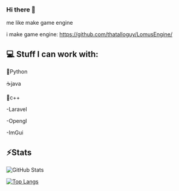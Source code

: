 ### Hi there 👋

me like make game engine

i make game engine:
https://github.com/thatalloguy/LomusEngine/

## 💻 Stuff I can work with:

🐍Python

☕java

🤖c++

-Laravel

-Opengl

-ImGui



## ⚡Stats
![GitHub Stats](https://github-readme-stats.vercel.app/api?username=thatalloguy&theme=radical&rank_icon=github)



[![Top Langs](https://github-readme-stats.vercel.app/api/top-langs/?username=thatalloguy&theme=radical)](https://github.com/thatalloguy/LomusEngine)

